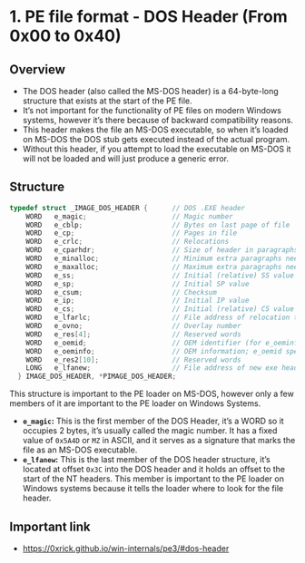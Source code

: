 # 1. PE file format - DOS Header (From 0x00 to 0x40)
## Overview
- The DOS header (also called the MS-DOS header) is a 64-byte-long structure that exists at the start of the PE file.  
- It’s not important for the functionality of PE files on modern Windows systems, however it’s there because of backward compatibility reasons.  
- This header makes the file an MS-DOS executable, so when it’s loaded on MS-DOS the DOS stub gets executed instead of the actual program.  
- Without this header, if you attempt to load the executable on MS-DOS it will not be loaded and will just produce a generic error.

## Structure
```C
typedef struct _IMAGE_DOS_HEADER {      // DOS .EXE header
    WORD   e_magic;                     // Magic number
    WORD   e_cblp;                      // Bytes on last page of file
    WORD   e_cp;                        // Pages in file
    WORD   e_crlc;                      // Relocations
    WORD   e_cparhdr;                   // Size of header in paragraphs
    WORD   e_minalloc;                  // Minimum extra paragraphs needed
    WORD   e_maxalloc;                  // Maximum extra paragraphs needed
    WORD   e_ss;                        // Initial (relative) SS value
    WORD   e_sp;                        // Initial SP value
    WORD   e_csum;                      // Checksum
    WORD   e_ip;                        // Initial IP value
    WORD   e_cs;                        // Initial (relative) CS value
    WORD   e_lfarlc;                    // File address of relocation table
    WORD   e_ovno;                      // Overlay number
    WORD   e_res[4];                    // Reserved words
    WORD   e_oemid;                     // OEM identifier (for e_oeminfo)
    WORD   e_oeminfo;                   // OEM information; e_oemid specific
    WORD   e_res2[10];                  // Reserved words
    LONG   e_lfanew;                    // File address of new exe header
  } IMAGE_DOS_HEADER, *PIMAGE_DOS_HEADER;
```

This structure is important to the PE loader on MS-DOS, however only a few members of it are important to the PE loader on Windows Systems.
-   **`e_magic`:** This is the first member of the DOS Header, it’s a WORD so it occupies 2 bytes, it’s usually called the magic number. It has a fixed value of `0x5A4D` or `MZ` in ASCII, and it serves as a signature that marks the file as an MS-DOS executable.
-   **`e_lfanew`:** This is the last member of the DOS header structure, it’s located at offset `0x3C` into the DOS header and it holds an offset to the start of the NT headers. This member is important to the PE loader on Windows systems because it tells the loader where to look for the file header.

## Important link
-  https://0xrick.github.io/win-internals/pe3/#dos-header